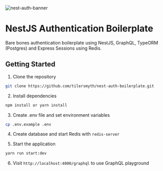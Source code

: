 ![nest-auth-banner](https://user-images.githubusercontent.com/8736328/72360082-70f45100-36bd-11ea-9665-1bf412f9730a.jpg)

# NestJS Authentication Boilerplate

Bare bones authentication boilerplate using NestJS, GraphQL, TypeORM (Postgres) and Express Sessions using Redis.

## **Getting Started**

1. Clone the repository

```sh
git clone https://github.com/tilersmyth/nest-auth-boilerplate.git
```

2. Install dependencies

```sh
npm install or yarn install
```

3. Create .env file and set environment variables

```sh
cp .env.example .env
```

4. Create database and start Redis with `redis-server`

5. Start the application

```sh
yarn run start:dev
```

6. Visit `http://localhost:4000/graphql` to use GraphQL playground

